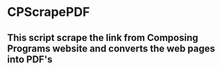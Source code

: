 # CPScrapePDF
## This script scrape the link from Composing Programs website and converts the web pages into PDF's
